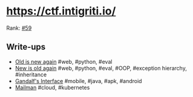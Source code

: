 # https://ctf.intigriti.io/

Rank: [#59](https://ctftime.org/event/1597)

## Write-ups
- [Old is new again](OldIsNewAgain.md) #web, #python, #eval
- [New is old again](NewIsOldAgain.md) #web, #python, #eval, #OOP, #exception hierarchy, #inheritance
- [Gandalf's Interface](GandalfsInterface.md) #mobile, #java, #apk, #android
- [Mailman](mailman.md) #cloud, #kubernetes

